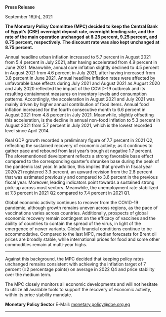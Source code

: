**Press Release**

September 16[th], 2021

**The Monetary Policy Committee (MPC) decided to keep the Central Bank of Egypt’s (CBE)**
**overnight deposit rate, overnight lending rate, and the rate of the main operation unchanged**
**at 8.25 percent, 9.25 percent, and 8.75 percent, respectively. The discount rate was also kept**
**unchanged at 8.75 percent.**

Annual headline urban inflation increased to 5.7 percent in August 2021 from 5.4 percent in July
2021, after having accelerated from 4.9 percent in June 2021. Meanwhile, annual core inflation
slightly declined to 4.5 percent in August 2021 from 4.6 percent in July 2021, after having
increased from 3.8 percent in June 2021. Annual headline inflation rates were affected by
unfavorable base effects during July 2021 and August 2021 as August 2020 and July 2020
reflected the impact of the COVID-19 outbreak and its resulting containment measures on
inventory levels and consumption patterns. Accordingly, the acceleration in August 2021 and July
2021 was mainly driven by higher annual contribution of food items. Annual food inflation
increased for the fourth consecutive month to 6.6 percent in August 2021 from 4.8 percent in
July 2021. Meanwhile, slightly offsetting this acceleration, is the decline in annual non-food
inflation to 5.3 percent in August 2021 from 5.7 percent in July 2021, which is the lowest recorded
level since April 2014.

Real GDP growth recorded a preliminary figure of 7.7 percent in 2021 Q2, reflecting the sustained
recovery of economic activity; as it continues to gather pace and rebound from last year’s trough
at negative 1.7 percent. The aforementioned development reflects a strong favorable base effect
compared to the corresponding quarter’s shrunken base during the peak of the pandemic last
year. In addition, this implies that growth in fiscal year 2020/21 registered 3.3 percent, an upward
revision from the 2.8 percent that was estimated previously and compared to 3.6 percent in the
previous fiscal year. Moreover, leading indicators point towards a sustained strong pick-up across
most sectors. Meanwhile, the unemployment rate stabilized at 7.3 percent in 2021 Q2 compared
to 7.4 percent in 2021 Q1.

Global economic activity continues to recover from the COVID-19 pandemic, although growth
remains uneven across regions, as the pace of vaccinations varies across countries. Additionally,
prospects of global economic recovery remain contingent on the efficacy of vaccines and the
ability of countries to contain the spread of the virus, in light of the emergence of newer variants.
Global financial conditions continue to be accommodative. Compared to the last MPC, median
forecasts for Brent oil prices are broadly stable, while international prices for food and some
other commodities remain at multi-year highs.


-----

Against this background, the MPC decided that keeping policy rates unchanged remains
consistent with achieving the inflation target of 7 percent (±2 percentage points) on average in
2022 Q4 and price stability over the medium term.

The MPC closely monitors all economic developments and will not hesitate to utilize all available
tools to support the recovery of economic activity, within its price stability mandate.

**Monetary Policy Sector**
E-Mail: monetary.policy@cbe.org.eg


-----

